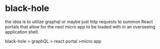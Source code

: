 # black-hole

the idea is to utilize graphql or maybe just http requests to summon React portals that allow for the next micro app to be loaded with in an overseeing application shell.

black-hole > graphQL > react portal >micro app
